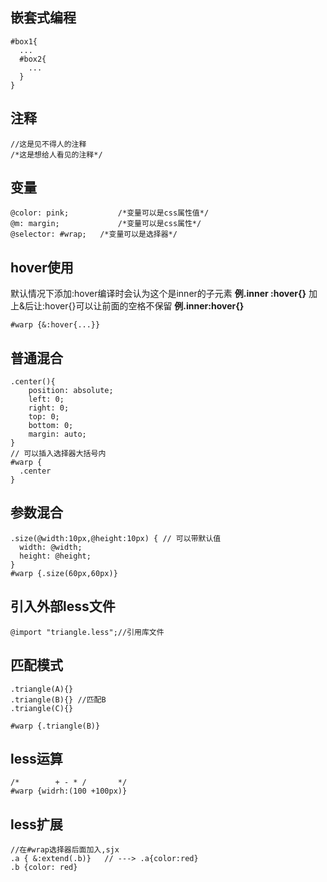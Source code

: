 ## 嵌套式编程

~~~less
#box1{
  ...
  #box2{
    ...
  }
}
~~~

## 注释

~~~less
//这是见不得人的注释
/*这是想给人看见的注释*/
~~~

## 变量

~~~less
@color: pink;			/*变量可以是css属性值*/
@m: margin;				/*变量可以是css属性*/
@selector: #wrap;	/*变量可以是选择器*/
~~~

## hover使用

默认情况下添加:hover编译时会认为这个是inner的子元素 **例.inner :hover{}**
加上&后让:hover{}可以让前面的空格不保留 **例.inner:hover{}**

~~~less
#warp {&:hover{...}}
~~~

## 普通混合

~~~less
.center(){
    position: absolute;
    left: 0;
    right: 0;
    top: 0;
    bottom: 0;
    margin: auto;
}
// 可以插入选择器大括号内
#warp {
  .center
}
~~~

## 参数混合

~~~less
.size(@width:10px,@height:10px) { // 可以带默认值
  width: @width;
  height: @height;
}
#warp {.size(60px,60px)}
~~~

## 引入外部less文件

~~~less
@import "triangle.less";//引用库文件
~~~

## 匹配模式

~~~less
.triangle(A){}
.triangle(B){} //匹配B
.triangle(C){}

#warp {.triangle(B)}
~~~

## less运算

~~~less
/* 		  + - * /  		*/
#warp {widrh:(100 +100px)}
~~~

## less扩展

~~~less
//在#wrap选择器后面加入,sjx
.a { &:extend(.b)}   // ---> .a{color:red}
.b {color: red}
~~~


